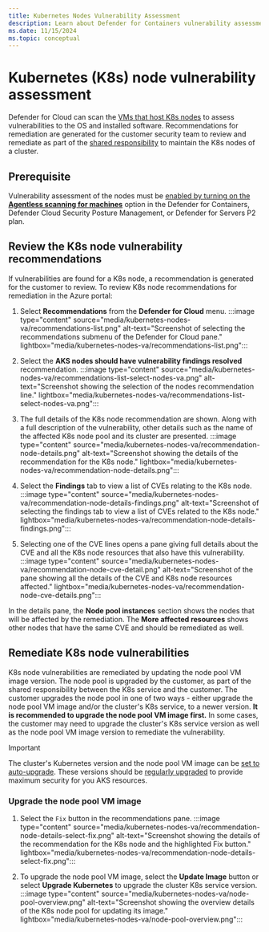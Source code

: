 ```yaml
---
title: Kubernetes Nodes Vulnerability Assessment
description: Learn about Defender for Containers vulnerability assessment for Kubernetes nodes.
ms.date: 11/15/2024
ms.topic: conceptual
---
```


# Kubernetes (K8s) node vulnerability assessment

Defender for Cloud can scan the [VMs that host K8s nodes](./kubernetes-nodes-overview.md#k8s-node-vms) to assess vulnerabilities to the OS and installed software. Recommendations for remediation are generated for the customer security team to review and remediate as part of the [shared responsibility](./kubernetes-nodes-overview.md#shared-responsibility-of-k8s-nodes) to maintain the K8s nodes of a cluster.

## Prerequisite

Vulnerability assessment of the nodes must be [enabled by turning on the **Agentless scanning for machines**](./kubernetes-nodes-overview.md#enable-agentless-scanning-for-machines) option in the Defender for Containers, Defender Cloud Security Posture Management, or Defender for Servers P2 plan.

## Review the K8s node vulnerability recommendations

If vulnerabilities are found for a K8s node, a recommendation is generated for the customer to review. To review K8s node recommendations for remediation in the Azure portal:

1. Select **Recommendations** from the **Defender for Cloud** menu.
:::image type="content" source="media/kubernetes-nodes-va/recommendations-list.png" alt-text="Screenshot of selecting the recommendations submenu of the Defender for Cloud pane." lightbox="media/kubernetes-nodes-va/recommendations-list.png":::

1. Select the **AKS nodes should have vulnerability findings resolved** recommendation.
:::image type="content" source="media/kubernetes-nodes-va/recommendations-list-select-nodes-va.png" alt-text="Screenshot showing the selection of the nodes recommendation line." lightbox="media/kubernetes-nodes-va/recommendations-list-select-nodes-va.png":::

1. The full details of the K8s node recommendation are shown. Along with a full description of the vulnerability, other details such as the name of the affected K8s node pool and its cluster are presented.
:::image type="content" source="media/kubernetes-nodes-va/recommendation-node-details.png" alt-text="Screenshot showing the details of the recommendation for the K8s node." lightbox="media/kubernetes-nodes-va/recommendation-node-details.png":::

1. Select the **Findings** tab to view a list of CVEs relating to the K8s node.
:::image type="content" source="media/kubernetes-nodes-va/recommendation-node-details-findings.png" alt-text="Screenshot of selecting the findings tab to view a list of CVEs related to the K8s node." lightbox="media/kubernetes-nodes-va/recommendation-node-details-findings.png":::

1. Selecting one of the CVE lines opens a pane giving full details about the CVE and all the K8s node resources that also have this vulnerability.
:::image type="content" source="media/kubernetes-nodes-va/recommendation-node-cve-detail.png" alt-text="Screenshot of the pane showing all the details of the CVE and K8s node resources affected." lightbox="media/kubernetes-nodes-va/recommendation-node-cve-details.png":::

In the details pane, the **Node pool instances** section shows the nodes that will be affected by the remediation. The **More affected resources** shows other nodes that have the same CVE and should be remediated as well.

## Remediate K8s node vulnerabilities

K8s node vulnerabilities are remediated by updating the node pool VM image version. The node pool is upgraded by the customer, as part of the shared responsibility between the K8s service and the customer. The customer upgrades the node pool in one of two ways - either upgrade the node pool VM image and/or the cluster's K8s service, to a newer version. **It is recommended to upgrade the node pool VM image first.** In some cases, the customer may need to upgrade the cluster's K8s service version as well as the node pool VM image version to remediate the vulnerability.

> [!IMPORTANT]
> The cluster's Kubernetes version and the node pool VM image can be [set to auto-upgrade](/azure/aks/upgrade-cluster#configure-automatic-upgrades). These versions should be [regularly upgraded](/azure/aks/upgrade-cluster) to provide maximum security for you AKS resources.

### Upgrade the node pool VM image

1. Select the `Fix` button in the recommendations pane.
:::image type="content" source="media/kubernetes-nodes-va/recommendation-node-details-select-fix.png" alt-text="Screenshot showing the details of the recommendation for the K8s node and the highlighted Fix button." lightbox="media/kubernetes-nodes-va/recommendation-node-details-select-fix.png":::

1. To upgrade the node pool VM image, select the **Update Image** button or select **Upgrade Kubernetes** to upgrade the cluster K8s service version.
:::image type="content" source="media/kubernetes-nodes-va/node-pool-overview.png" alt-text="Screenshot showing the overview details of the K8s node pool for updating its image." lightbox="media/kubernetes-nodes-va/node-pool-overview.png":::
